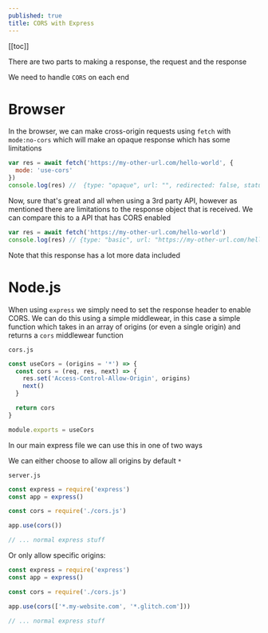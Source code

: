 ```yaml
---
published: true
title: CORS with Express
---
```


[[toc]]

There are two parts to making a response, the request and the response

We need to handle `CORS` on each end

# Browser

In the browser, we can make cross-origin requests using `fetch` with `mode:no-cors` which will make an opaque response which has some limitations

```js
var res = await fetch('https://my-other-url.com/hello-world', {
  mode: 'use-cors'
})
console.log(res) //  {type: "opaque", url: "", redirected: false, status: 0, ok: false, …}
```

Now, sure that's great and all when using a 3rd party API, however as mentioned there are limitations to the response object that is received. We can compare this to a API that has CORS enabled

```js
var res = await fetch('https://my-other-url.com/hello-world')
console.log(res) // {type: "basic", url: "https://my-other-url.com/hello-world/", redirected: false, status: 200, ok: true, …}
```

Note that this response has a lot more data included

# Node.js

When using `express` we simply need to set the response header to enable CORS. We can do this using a simple middlewear, in this case a simple function which takes in an array of origins (or even a single origin) and returns a `cors` middlewear function

`cors.js`

```js
const useCors = (origins = '*') => {
  const cors = (req, res, next) => {
    res.set('Access-Control-Allow-Origin', origins)
    next()
  }

  return cors
}

module.exports = useCors
```

In our main express file we can use this in one of two ways

We can either choose to allow all origins by default `*`

`server.js`

```js
const express = require('express')
const app = express()

const cors = require('./cors.js')

app.use(cors())

// ... normal express stuff
```

Or only allow specific origins:

```js
const express = require('express')
const app = express()

const cors = require('./cors.js')

app.use(cors(['*.my-website.com', '*.glitch.com']))

// ... normal express stuff
```

